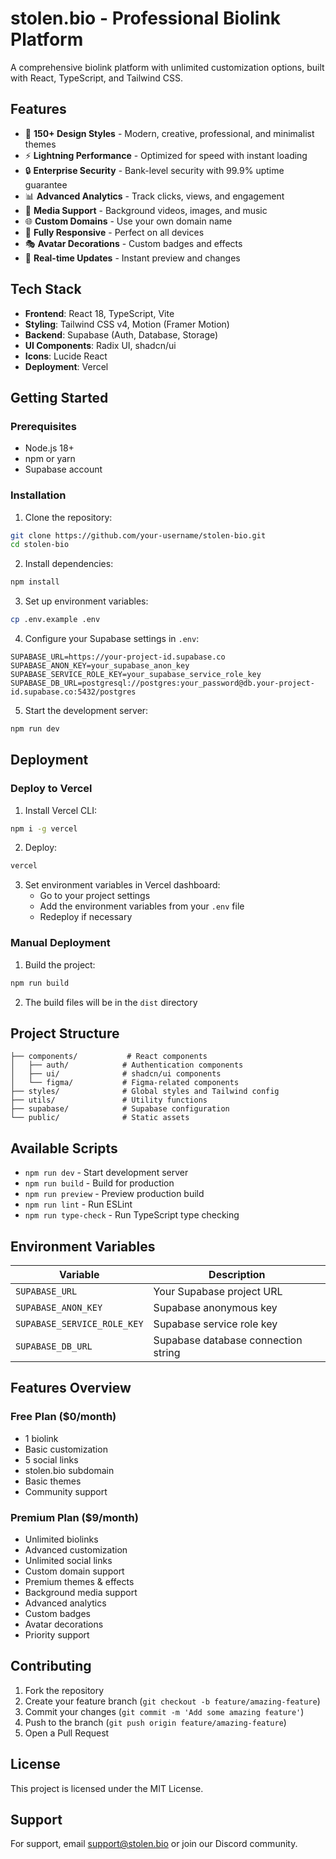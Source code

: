 # stolen.bio - Professional Biolink Platform

A comprehensive biolink platform with unlimited customization options, built with React, TypeScript, and Tailwind CSS.

## Features

- 🎨 **150+ Design Styles** - Modern, creative, professional, and minimalist themes
- ⚡ **Lightning Performance** - Optimized for speed with instant loading
- 🔒 **Enterprise Security** - Bank-level security with 99.9% uptime guarantee
- 📊 **Advanced Analytics** - Track clicks, views, and engagement
- 🎵 **Media Support** - Background videos, images, and music
- 🌐 **Custom Domains** - Use your own domain name
- 📱 **Fully Responsive** - Perfect on all devices
- 🎭 **Avatar Decorations** - Custom badges and effects
- 🚀 **Real-time Updates** - Instant preview and changes

## Tech Stack

- **Frontend**: React 18, TypeScript, Vite
- **Styling**: Tailwind CSS v4, Motion (Framer Motion)
- **Backend**: Supabase (Auth, Database, Storage)
- **UI Components**: Radix UI, shadcn/ui
- **Icons**: Lucide React
- **Deployment**: Vercel

## Getting Started

### Prerequisites

- Node.js 18+ 
- npm or yarn
- Supabase account

### Installation

1. Clone the repository:
```bash
git clone https://github.com/your-username/stolen-bio.git
cd stolen-bio
```

2. Install dependencies:
```bash
npm install
```

3. Set up environment variables:
```bash
cp .env.example .env
```

4. Configure your Supabase settings in `.env`:
```env
SUPABASE_URL=https://your-project-id.supabase.co
SUPABASE_ANON_KEY=your_supabase_anon_key
SUPABASE_SERVICE_ROLE_KEY=your_supabase_service_role_key
SUPABASE_DB_URL=postgresql://postgres:your_password@db.your-project-id.supabase.co:5432/postgres
```

5. Start the development server:
```bash
npm run dev
```

## Deployment

### Deploy to Vercel

1. Install Vercel CLI:
```bash
npm i -g vercel
```

2. Deploy:
```bash
vercel
```

3. Set environment variables in Vercel dashboard:
   - Go to your project settings
   - Add the environment variables from your `.env` file
   - Redeploy if necessary

### Manual Deployment

1. Build the project:
```bash
npm run build
```

2. The build files will be in the `dist` directory

## Project Structure

```
├── components/           # React components
│   ├── auth/            # Authentication components
│   ├── ui/              # shadcn/ui components
│   └── figma/           # Figma-related components
├── styles/              # Global styles and Tailwind config
├── utils/               # Utility functions
├── supabase/            # Supabase configuration
└── public/              # Static assets
```

## Available Scripts

- `npm run dev` - Start development server
- `npm run build` - Build for production
- `npm run preview` - Preview production build
- `npm run lint` - Run ESLint
- `npm run type-check` - Run TypeScript type checking

## Environment Variables

| Variable | Description |
|----------|-------------|
| `SUPABASE_URL` | Your Supabase project URL |
| `SUPABASE_ANON_KEY` | Supabase anonymous key |
| `SUPABASE_SERVICE_ROLE_KEY` | Supabase service role key |
| `SUPABASE_DB_URL` | Supabase database connection string |

## Features Overview

### Free Plan ($0/month)
- 1 biolink
- Basic customization
- 5 social links
- stolen.bio subdomain
- Basic themes
- Community support

### Premium Plan ($9/month)
- Unlimited biolinks
- Advanced customization
- Unlimited social links
- Custom domain support
- Premium themes & effects
- Background media support
- Advanced analytics
- Custom badges
- Avatar decorations
- Priority support

## Contributing

1. Fork the repository
2. Create your feature branch (`git checkout -b feature/amazing-feature`)
3. Commit your changes (`git commit -m 'Add some amazing feature'`)
4. Push to the branch (`git push origin feature/amazing-feature`)
5. Open a Pull Request

## License

This project is licensed under the MIT License.

## Support

For support, email support@stolen.bio or join our Discord community.